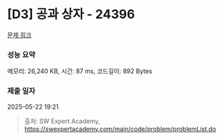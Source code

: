 # [D3] 공과 상자 - 24396 

[문제 링크](https://swexpertacademy.com/main/code/problem/problemDetail.do?contestProbId=AZZ_XjxKgVLHBINj) 

### 성능 요약

메모리: 26,240 KB, 시간: 87 ms, 코드길이: 892 Bytes

### 제출 일자

2025-05-22 19:21



> 출처: SW Expert Academy, https://swexpertacademy.com/main/code/problem/problemList.do